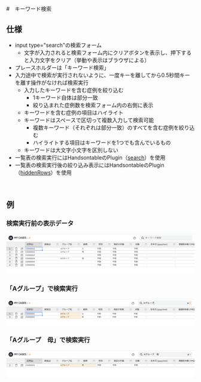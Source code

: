 #　キーワード検索

## 仕様

- input type="search"の検索フォーム
    - 文字が入力されると検索フォーム内にクリアボタンを表示し、押下すると入力文字をクリア（挙動や表示はブラウザによる）
- プレースホルダーは「キーワード検索」
- 入力途中で検索が実行されないように、一度キーを離してから0.5秒間キーを離す操作がなければ検索実行
    - 入力したキーワードを含む症例を絞り込む
        - 1キーワード自体は部分一致
        - 絞り込まれた症例数を検索フォーム内の右側に表示
    - キーワードを含む症例の項目はハイライト
    - キーワードはスペースで区切って複数入力して検索可能
        - 複数キーワード（それぞれは部分一致）のすべてを含む症例を絞り込む
        - ハイライトする項目はキーワードを1つでも含んでいるもの
    - キーワードは大文字小文字を区別しない
- 一覧表の検索実行にはHandsontableのPlugin（[search](https://handsontable.com/docs/12.3/javascript-data-grid/api/search/)）を使用
- 一覧表の検索実行後の絞り込み表示にはHandsontableのPlugin（[hiddenRows](https://handsontable.com/docs/12.3/javascript-data-grid/api/hidden-rows/)）を使用

<br>

## 例

### 検索実行前の表示データ

![実行例1](../../assets/images/cases_search_keyword01.png)

### 「Aグループ」で検索実行

![実行例2](../../assets/images/cases_search_keyword02.png)

### 「Aグループ　母」で検索実行

![実行例3](../../assets/images/cases_search_keyword03.png)
